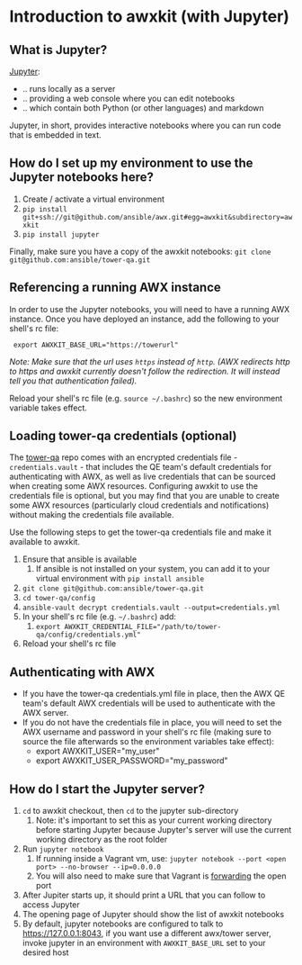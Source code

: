 # Introduction to awxkit (with Jupyter)

## What is Jupyter?

[Jupyter](http://jupyter.org/):

* .. runs locally as a server
* .. providing a web console where you can edit notebooks
* .. which contain both Python (or other languages) and markdown

Jupyter, in short, provides interactive notebooks where you can run code that is embedded in text.

## How do I set up my environment to use the Jupyter notebooks here?

1. Create / activate a virtual environment
1. `pip install git+ssh://git@github.com/ansible/awx.git#egg=awxkit&subdirectory=awxkit`
1. `pip install jupyter`

Finally, make sure you have a copy of the awxkit notebooks:
`git clone git@github.com:ansible/tower-qa.git`


## Referencing a running AWX instance

In order to use the Jupyter notebooks, you will need to have a running AWX instance. Once you have deployed an instance, add the following to your shell's rc file:

` export AWXKIT_BASE_URL="https://towerurl"`

*Note: Make sure that the url uses `https` instead of `http`. (AWX redirects http to https and awxkit currently doesn't follow the redirection. It will instead tell you that authentication failed).*

Reload your shell's rc file (e.g. `source ~/.bashrc`) so the new environment variable takes effect.

## Loading tower-qa credentials (optional)

The [tower-qa](https://github.com/ansible/tower-qa) repo comes with an encrypted credentials file - `credentials.vault` - that includes the QE team's default credentials for authenticating with AWX, as well as live credentials that can be sourced when creating some AWX resources. Configuring awxkit to use the credentials file is optional, but you may find that you are unable to create some AWX resources (particularly cloud credentials and notifications) without making the credentials file available.

Use the following steps to get the tower-qa credentials file and make it available to awxkit.

1. Ensure that ansible is available
    1. If ansible is not installed on your system, you can add it to your virtual environment with `pip install ansible`
1. `git clone git@github.com:ansible/tower-qa.git`
1. `cd tower-qa/config`
1. `ansible-vault decrypt credentials.vault --output=credentials.yml`
1. In your shell's rc file (e.g. `~/.bashrc`) add:
    1. `export AWXKIT_CREDENTIAL_FILE="/path/to/tower-qa/config/credentials.yml"`
2. Reload your shell's rc file

## Authenticating with AWX

* If you have the tower-qa credentials.yml file in place, then the AWX QE team's default AWX credentials will be used to authenticate with the AWX server.
* If you do not have the credentials file in place, you will need to set the AWX username and password in your shell's rc file (making sure to source the file afterwards so the environment variables take effect):
    * export AWXKIT_USER="my_user"
    * export AWXKIT_USER_PASSWORD="my_password"

## How do I start the Jupyter server?

1. `cd` to awxkit checkout, then `cd` to the jupyter sub-directory
    1. Note: it's important to set this as your current working directory before starting Jupyter because Jupyter's server will use the current working directory as the root folder
1. Run `jupyter notebook`
    1. If running inside a Vagrant vm, use: `jupyter notebook --port <open port> --no-browser --ip=0.0.0.0`
    2. You will also need to make sure that Vagrant is [forwarding](https://www.vagrantup.com/docs/networking/forwarded_ports.html) the open port
1. After Jupiter starts up, it should print a URL that you can follow to access Jupyter
1. The opening page of Jupyter should show the list of awxkit notebooks
1. By default, jupyter notebooks are configured to talk to https://127.0.0.1:8043, if you want use a different awx/tower server, invoke jupyter in an environment with `AWXKIT_BASE_URL` set to your desired host
